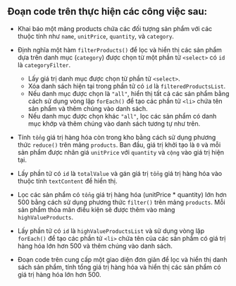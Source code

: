 ## Đoạn code trên thực hiện các công việc sau:

- Khai báo một mảng products chứa các đối tượng sản phẩm với các thuộc tính như `name`, `unitPrice`, `quantity`, và `category`.

- Định nghĩa một hàm `filterProducts()` để lọc và hiển thị các sản phẩm dựa trên danh mục (`category`) được chọn từ một phần tử `<select>` có `id` là `categoryFilter`.

  - Lấy giá trị danh mục được chọn từ phần tử `<select>`.
  - Xóa danh sách hiện tại trong phần tử có `id` là `filteredProductsList`.
  - Nếu danh mục được chọn là `"all"`, hiển thị tất cả các sản phẩm bằng cách sử dụng vòng lặp `forEach()` để tạo các phần tử `<li>` chứa tên sản phẩm và thêm chúng vào danh sách.
  - Nếu danh mục được chọn khác `"all"`, lọc các sản phẩm có danh mục khớp và thêm chúng vào danh sách tương tự như trên.

- Tính `tổng` giá trị hàng hóa còn trong kho bằng cách sử dụng phương thức `reduce()` trên mảng `products`. Ban đầu, giá trị khởi tạo là `0` và mỗi sản phẩm được nhân giá `unitPrice` với `quantity` và `cộng` vào giá trị hiện tại.

- Lấy phần tử có `id` là `totalValue` và gán giá trị `tổng` giá trị hàng hóa vào thuộc tính `textContent` để hiển thị.

- Lọc các sản phẩm có `tổng` giá trị hàng hóa (unitPrice \* quantity) lớn hơn 500 bằng cách sử dụng phương thức `filter()` trên mảng `products`. Mỗi sản phẩm thỏa mãn điều kiện sẽ được thêm vào mảng `highValueProducts`.

- Lấy phần tử có `id` là `highValueProductsList` và sử dụng vòng lặp `forEach()` để tạo các phần tử `<li>` chứa tên của các sản phẩm có giá trị hàng hóa lớn hơn 500 và thêm chúng vào danh sách.

- Đoạn code trên cung cấp một giao diện đơn giản để lọc và hiển thị danh sách sản phẩm, tính tổng giá trị hàng hóa và hiển thị các sản phẩm có giá trị hàng hóa lớn hơn 500.
